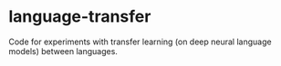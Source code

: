 # language-transfer
Code for experiments with transfer learning (on deep neural language models) between languages.
